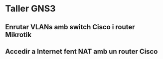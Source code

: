 # Taller GNS3

## Enrutar VLANs amb switch Cisco i router Mikrotik


## Accedir a Internet fent NAT amb un router Cisco
